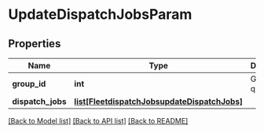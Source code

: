 # UpdateDispatchJobsParam

## Properties
Name | Type | Description | Notes
------------ | ------------- | ------------- | -------------
**group_id** | **int** | Group ID to query. | 
**dispatch_jobs** | [**list[FleetdispatchJobsupdateDispatchJobs]**](FleetdispatchJobsupdateDispatchJobs.md) |  | 

[[Back to Model list]](../README.md#documentation-for-models) [[Back to API list]](../README.md#documentation-for-api-endpoints) [[Back to README]](../README.md)


